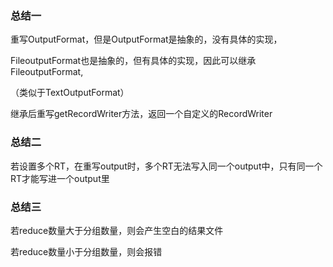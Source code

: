 ### 总结一
重写OutputFormat，但是OutputFormat是抽象的，没有具体的实现，

FileoutputFormat也是抽象的，但有具体的实现，因此可以继承FileoutputFormat,

（类似于TextOutputFormat）

继承后重写getRecordWriter方法，返回一个自定义的RecordWriter

### 总结二
若设置多个RT，在重写output时，多个RT无法写入同一个output中，只有同一个RT才能写进一个output里

### 总结三
若reduce数量大于分组数量，则会产生空白的结果文件

若reduce数量小于分组数量，则会报错